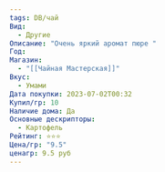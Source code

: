 ```yaml
---
tags: DB/чай
Вид:
  - Другие
Описание: "Очень яркий аромат пюре "
Год: 
Магазин:
  - "[[Чайная Мастерская]]"
Вкус:
  - Умами
Дата покупки: 2023-07-02T00:32
Купил/гр: 10
Наличие дома: Да
Основные дескрипторы:
  - Картофель
Рейтинг: ⭐️⭐️⭐️
Цена/гр: "9.5"
ценагр: 9.5 руб
---
```


